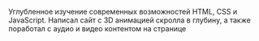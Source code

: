 Углубленное изучение современных возможностей HTML, CSS и JavaScript. Написал сайт с 3D анимацией скролла в глубину, а также поработал с аудио и видео контентом на странице
